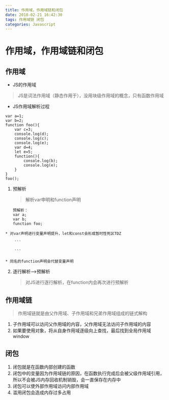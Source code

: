 ```yaml
---
title: 作用域，作用域链和闭包
date: 2018-02-21 16:42:30
tags: 作用域链 闭包
categories: Javascript
---
```

# 作用域，作用域链和闭包
## 作用域
* JS的作用域
> JS是词法作用域（静态作用于），没用块级作用域的概念，只有函数作用域

* JS作用域解析过程

```
var a=1;
var b=2;
function foo(){
    var c=3;
    console.log(d);
    console.log(c);
    console.log(e);
    var d=4;
    let e=5;
    function(){
        console.log(b);
        console.log(e);
    }
}
foo();
```

  1. 预解析
     > 解析var申明和function声明

      ```
      预解析：
      var a;
      var b;
      function foo;
      ```

    * 对var声明进行变量声明提升，let和const会形成暂时性死区TDZ

        ```

        ```

    * 同名的function声明会代替变量声明

  2. 逐行解析—>预解析
     > 对JS进行逐行解析，在function内会再次进行预解析

## 作用域链
> 作用域链就是由父作用域、子作用域和兄弟作用域组成的链式解构

1. 子作用域可以访问父作用域的内容，父作用域无法访问子作用域的内容
2. 如果要使用对象，将从自身作用域逐级向上查找，最后找到全局作用域window

## 闭包
1. 闭包就是在函数内部创建的函数
2. 闭包中的变量因为作用域链的原因，在函数执行完成后会被父级作用域引用，所以不会被JS内存回收机制销毁，会一直保存在内存中
3. 闭包可以使外部作用域访问内部作用域
4. 滥用闭包会造成内存过多占用